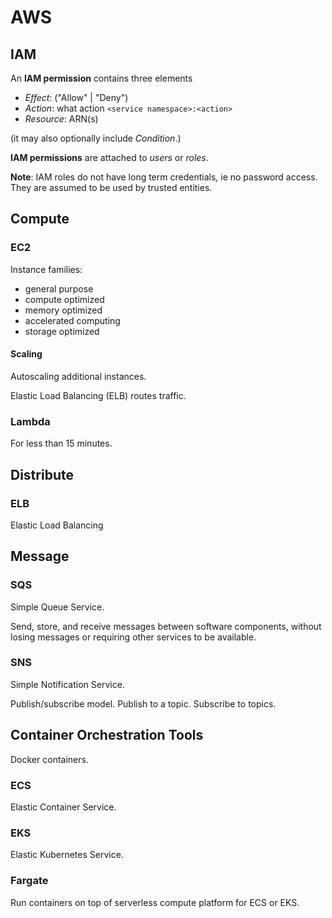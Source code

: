 # AWS

## IAM

An **IAM permission** contains three elements

- _Effect_: ("Allow" | "Deny")
- _Action_: what action `<service namespace>:<action>`
- _Resource_: ARN(s)

(it may also optionally include _Condition_.)

**IAM permissions** are attached to *users* or *roles*.

**Note**: IAM roles do not have long term credentials, ie no password access.
They are assumed to be used by trusted entities.

## Compute

### EC2

Instance families:

- general purpose
- compute optimized
- memory optimized
- accelerated computing
- storage optimized

#### Scaling

Autoscaling additional instances.

Elastic Load Balancing (ELB) routes traffic.

### Lambda

For less than 15 minutes.

## Distribute

### ELB

Elastic Load Balancing 

## Message

### SQS

Simple Queue Service.

Send, store, and receive messages between software components, without losing
messages or requiring other services to be available.

### SNS

Simple Notification Service.

Publish/subscribe model. Publish to a topic. Subscribe to topics.

## Container Orchestration Tools

Docker containers.

### ECS

Elastic Container Service.

### EKS

Elastic Kubernetes Service.

### Fargate

Run containers on top of serverless compute platform for ECS or EKS.

